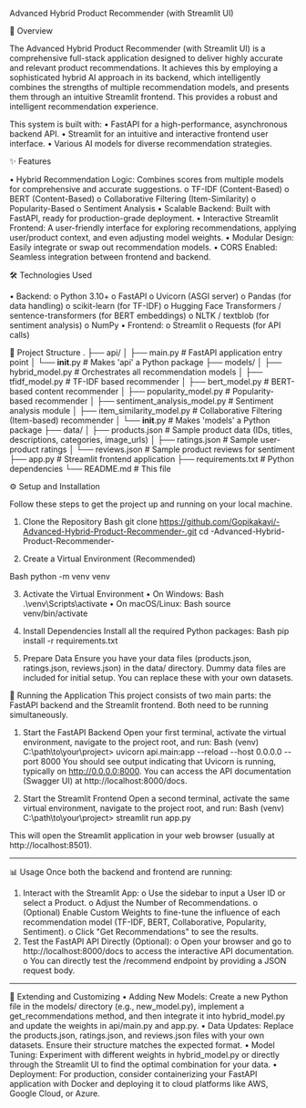 Advanced Hybrid Product Recommender (with Streamlit UI)

🚀 Overview

The Advanced Hybrid Product Recommender (with Streamlit UI) is a comprehensive full-stack application designed to deliver highly accurate and relevant product recommendations. It achieves this by employing a sophisticated hybrid AI approach in its backend, which intelligently combines the strengths of multiple recommendation models, and presents them through an intuitive Streamlit frontend. This provides a robust and intelligent recommendation experience.

This system is built with:
•	FastAPI for a high-performance, asynchronous backend API.
•	Streamlit for an intuitive and interactive frontend user interface.
•	Various AI models for diverse recommendation strategies.

✨ Features

•	Hybrid Recommendation Logic: Combines scores from multiple models for comprehensive and accurate suggestions.
o	TF-IDF (Content-Based)
o	BERT (Content-Based)
o	Collaborative Filtering (Item-Similarity)
o	Popularity-Based
o	Sentiment Analysis
•	Scalable Backend: Built with FastAPI, ready for production-grade deployment.
•	Interactive Streamlit Frontend: A user-friendly interface for exploring recommendations, applying user/product context, and even adjusting model weights.
•	Modular Design: Easily integrate or swap out recommendation models.
•	CORS Enabled: Seamless integration between frontend and backend.

🛠️ Technologies Used


•	Backend:
o	Python 3.10+
o	FastAPI
o	Uvicorn (ASGI server)
o	Pandas (for data handling)
o	scikit-learn (for TF-IDF)
o	Hugging Face Transformers / sentence-transformers (for BERT embeddings)
o	NLTK / textblob (for sentiment analysis)
o	NumPy
•	Frontend:
o	Streamlit
o	Requests (for API calls)


📂 Project Structure
.
├── api/
│   ├── main.py                 # FastAPI application entry point
│   └── __init__.py             # Makes 'api' a Python package
├── models/
│   ├── hybrid_model.py         # Orchestrates all recommendation models
│   ├── tfidf_model.py          # TF-IDF based recommender
│   ├── bert_model.py           # BERT-based content recommender
│   ├── popularity_model.py     # Popularity-based recommender
│   ├── sentiment_analysis_model.py # Sentiment analysis module
│   ├── item_similarity_model.py # Collaborative Filtering (Item-based) recommender
│   └── __init__.py             # Makes 'models' a Python package
├── data/
│   ├── products.json           # Sample product data (IDs, titles, descriptions, categories, image_urls)
│   ├── ratings.json            # Sample user-product ratings
│   └── reviews.json            # Sample product reviews for sentiment
├── app.py                      # Streamlit frontend application
├── requirements.txt            # Python dependencies
└── README.md                   # This file

⚙️ Setup and Installation

Follow these steps to get the project up and running on your local machine.
1. Clone the Repository
Bash
git clone https://github.com/Gopikakavi/-Advanced-Hybrid-Product-Recommender-.git
cd -Advanced-Hybrid-Product-Recommender-

2. Create a Virtual Environment (Recommended)

Bash
    python -m venv venv

3. Activate the Virtual Environment
•	On Windows:
Bash
.\venv\Scripts\activate
•	On macOS/Linux:
Bash
source venv/bin/activate

4. Install Dependencies
Install all the required Python packages:
Bash
pip install -r requirements.txt

5. Prepare Data
Ensure you have your data files (products.json, ratings.json, reviews.json) in the data/ directory. Dummy data files are included for initial setup. You can replace these with your own datasets.


🚀 Running the Application
This project consists of two main parts: the FastAPI backend and the Streamlit frontend. Both need to be running simultaneously.

1. Start the FastAPI Backend
Open your first terminal, activate the virtual environment, navigate to the project root, and run:
Bash
(venv) C:\path\to\your\project> uvicorn api.main:app --reload --host 0.0.0.0 --port 8000
You should see output indicating that Uvicorn is running, typically on http://0.0.0.0:8000. You can access the API documentation (Swagger UI) at http://localhost:8000/docs.

2. Start the Streamlit Frontend
Open a second terminal, activate the same virtual environment, navigate to the project root, and run:
Bash
(venv) C:\path\to\your\project> streamlit run app.py

This will open the Streamlit application in your web browser (usually at http://localhost:8501).
________________________________________
📊 Usage
Once both the backend and frontend are running:
1.	Interact with the Streamlit App:
o	Use the sidebar to input a User ID or select a Product.
o	Adjust the Number of Recommendations.
o	(Optional) Enable Custom Weights to fine-tune the influence of each recommendation model (TF-IDF, BERT, Collaborative, Popularity, Sentiment).
o	Click "Get Recommendations" to see the results.
2.	Test the FastAPI API Directly (Optional):
o	Open your browser and go to http://localhost:8000/docs to access the interactive API documentation.
o	You can directly test the /recommend endpoint by providing a JSON request body.
________________________________________
📝 Extending and Customizing
•	Adding New Models: Create a new Python file in the models/ directory (e.g., new_model.py), implement a get_recommendations method, and then integrate it into hybrid_model.py and update the weights in api/main.py and app.py.
•	Data Updates: Replace the products.json, ratings.json, and reviews.json files with your own datasets. Ensure their structure matches the expected format.
•	Model Tuning: Experiment with different weights in hybrid_model.py or directly through the Streamlit UI to find the optimal combination for your data.
•	Deployment: For production, consider containerizing your FastAPI application with Docker and deploying it to cloud platforms like AWS, Google Cloud, or Azure.


